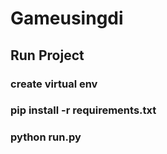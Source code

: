 # Gameusingdi

## Run Project
### create virtual env
### pip install -r requirements.txt
### python run.py
